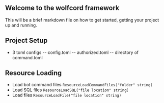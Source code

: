 ## Welcome to the wolfcord framework
This will be a brief markdown file on how to get started, getting your project up and running.

## Project Setup
- 3 toml configs
-- config.toml
-- authorized.toml
-- directory of command.toml

## Resource Loading
- Load bot command files `ResourceLoadCommandFiles("folder" string)`
- Load SQL files `ResourceLoadSQL("file location" string)`
- Load files `ResourceLoadFile("file location" string)`
